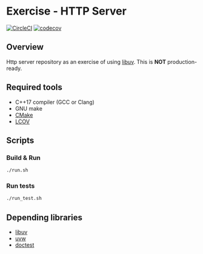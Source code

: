 # Exercise - HTTP Server

[![CircleCI](https://circleci.com/gh/kzok/exercise-http-server.svg?style=shield)](https://circleci.com/gh/kzok/exercise-http-server) [![codecov](https://codecov.io/gh/kzok/exercise-http-server/branch/master/graph/badge.svg)](https://codecov.io/gh/kzok/exercise-http-server)

## Overview

Http server repository as an exercise of using [libuv](https://github.com/libuv/libuv).
This is **NOT** production-ready.

## Required tools

- C++17 compiler (GCC or Clang)
- GNU make
- [CMake](https://cmake.org/)
- [LCOV](http://ltp.sourceforge.net/coverage/lcov.php)

## Scripts

### Build & Run

```bash
./run.sh
```

### Run tests

```bash
./run_test.sh
```

## Depending libraries

- [libuv](https://github.com/libuv/libuv)
- [uvw](https://github.com/skypjack/uvw)
- [doctest](https://github.com/onqtam/doctest)
